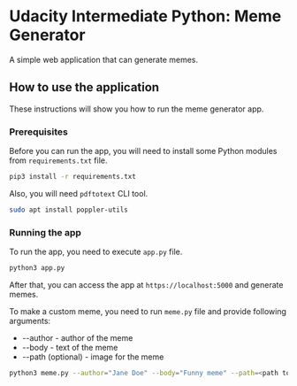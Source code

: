# Udacity Intermediate Python: Meme Generator

A simple web application that can generate memes.

## How to use the application

These instructions will show you how to run the meme generator app.

### Prerequisites

Before you can run the app, you will need to install some Python modules from `requirements.txt` file.
```bash
pip3 install -r requirements.txt
```
Also, you will need `pdftotext` CLI tool.
```bash
sudo apt install poppler-utils
```

### Running the app
To run the app, you need to execute `app.py` file.
```bash
python3 app.py
```
After that, you can access the app at `https://localhost:5000` and generate memes.

To make a custom meme, you need to run `meme.py` file and provide following arguments:
* --author - author of the meme
* --body - text of the meme
* --path (optional) - image for the meme
```bash
python3 meme.py --author="Jane Doe" --body="Funny meme" --path=<path to a local image file>
